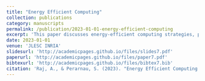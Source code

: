 ```yaml
---
title: "Energy Efficient Computing"
collection: publications
category: manuscripts
permalink: /publication/2023-01-01-energy-efficient-computing
excerpt: 'This paper discusses energy-efficient computing strategies, presented at the 15th Joint Laboratory for Extreme-Scale Computing (JLESC) 2023.'
date: 2023-01-01
venue: 'JLESC INRIA'
slidesurl: 'http://academicpages.github.io/files/slides7.pdf'
paperurl: 'http://academicpages.github.io/files/paper7.pdf'
bibtexurl: 'http://academicpages.github.io/files/bibtex7.bib'
citation: 'Raj, A., & Perarnau, S. (2023). "Energy Efficient Computing." <i>15th Joint Laboratory for Extreme-Scale Computing (JLESC)-2023 INRIA, University of Bordeaux, France</i>.'
---
```

